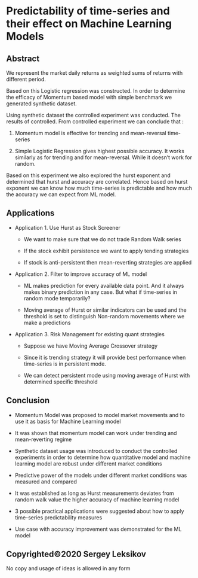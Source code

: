 
# Predictability of time-series and their effect on Machine Learning Models

## Abstract
We represent the market daily returns as weighted sums of returns with different period.

Based on this Logistic regression was constructed. In order to determine the efficacy of Momentum based model with simple benchmark we generated synthetic dataset.

Using synthetic dataset the controlled experiment was conducted. The results of controlled. From controlled experiment we can conclude that :

1.  Momentum model is effective for trending and mean-reversal time-series
    
2.  Simple Logistic Regression gives highest possible accuracy. It works similarly as for trending and for mean-reversal. While it doesn’t work for random.
    

Based on this experiment we also explored the hurst exponent and determined that hurst and accuracy are correlated. Hence based on hurst exponent we can know how much time-series is predictable and how much the accuracy we can expect from ML model.

## Applications
-   Application 1. Use Hurst as Stock Screener
    

	-   We want to make sure that we do not trade Random Walk series
	    
	-   If the stock exhibit persistence we want to apply tending strategies
	    
	-   If stock is anti-persistent then mean-reverting strategies are applied
	    

-   Application 2. Filter to improve accuracy of ML model
	    

	-   ML makes prediction for every available data point. And it always makes binary prediction in any case. But what if time-series in random mode temporarily?
	    
	-   Moving average of Hurst or similar indicators can be used and the threshold is set to distinguish Non-random movements where we make a predictions
    

-   Application 3. Risk Management for existing quant strategies    

	-   Suppose we have Moving Average Crossover strategy
	    
	-   Since it is trending strategy it will provide best performance when time-series is in persistent mode.
	    
	-   We can detect persistent mode using moving average of Hurst with determined specific threshold

## Conclusion
-   Momentum Model was proposed to model market movements and to use it as basis for Machine Learning model
    
-   It was shown that momentum model can work under trending and mean-reverting regime
    
-   Synthetic dataset usage was introduced to conduct the controlled experiments in order to determine how quantitative model and machine learning model are robust under different market conditions
    
-   Predictive power of the models under different market conditions was measured and compared
    
-   It was established as long as Hurst measurements deviates from random walk value the higher accuracy of machine learning model
    
-   3 possible practical applications were suggested about how to apply time-series predictability measures
    
-   Use case with accuracy improvement was demonstrated for the ML model

## Copyrighted&copy;2020 Sergey Leksikov
No copy and usage of ideas is allowed in any form